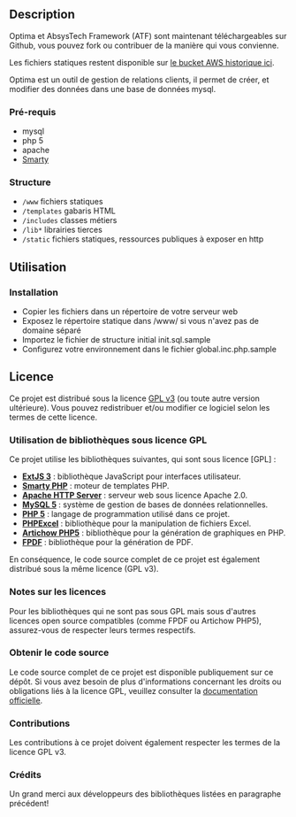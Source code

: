 ## Description

Optima et AbsysTech Framework (ATF) sont maintenant téléchargeables sur Github, vous pouvez fork ou contribuer de la manière qui vous convienne.

Les fichiers statiques restent disponible sur [le bucket AWS historique ici](https://s3-eu-west-1.amazonaws.com/static-absystech/).

Optima est un outil de gestion de relations clients, il permet de créer, et modifier des données dans une base de données mysql.

### Pré-requis

- mysql
- php 5
- apache
- [Smarty](https://www.smarty.net/)

### Structure

- `/www` fichiers statiques
- `/templates` gabaris HTML
- `/includes` classes métiers
- `/lib*` librairies tierces
- `/static` fichiers statiques, ressources publiques à exposer en http

## Utilisation

### Installation

- Copier les fichiers dans un répertoire de votre serveur web
- Exposez le répertoire statique dans /www/ si vous n'avez pas de domaine séparé
- Importez le fichier de structure initial init.sql.sample
- Configurez votre environnement dans le fichier global.inc.php.sample

## Licence

Ce projet est distribué sous la licence [GPL v3](https://www.gnu.org/licenses/gpl-3.0.html) (ou toute autre version ultérieure). Vous pouvez redistribuer et/ou modifier ce logiciel selon les termes de cette licence.

### Utilisation de bibliothèques sous licence GPL

Ce projet utilise les bibliothèques suivantes, qui sont sous licence [GPL] :

- **[ExtJS 3](http://www.extjs.com/products/license.php)** : bibliothèque JavaScript pour interfaces utilisateur.
- **[Smarty PHP](https://www.smarty.net/)** : moteur de templates PHP.
- **[Apache HTTP Server](https://httpd.apache.org/)** : serveur web sous licence Apache 2.0.
- **[MySQL 5](https://www.mysql.com/)** : système de gestion de bases de données relationnelles.
- **[PHP 5](https://www.php.net/releases/)** : langage de programmation utilisé dans ce projet.
- **[PHPExcel](https://github.com/PHPOffice/PHPExcel)** : bibliothèque pour la manipulation de fichiers Excel.
- **[Artichow PHP5](http://www.artichow.org/)** : bibliothèque pour la génération de graphiques en PHP.
- **[FPDF](http://www.fpdf.org/)** : bibliothèque pour la génération de PDF.

En conséquence, le code source complet de ce projet est également distribué sous la même licence (GPL v3).

### Notes sur les licences

Pour les bibliothèques qui ne sont pas sous GPL mais sous d'autres licences open source compatibles (comme FPDF ou Artichow PHP5), assurez-vous de respecter leurs termes respectifs.

### Obtenir le code source

Le code source complet de ce projet est disponible publiquement sur ce dépôt. Si vous avez besoin de plus d'informations concernant les droits ou obligations liés à la licence GPL, veuillez consulter la [documentation officielle](https://www.gnu.org/licenses/gpl-3.0.html).

### Contributions

Les contributions à ce projet doivent également respecter les termes de la licence GPL v3.

### Crédits

Un grand merci aux développeurs des bibliothèques listées en paragraphe précédent!
